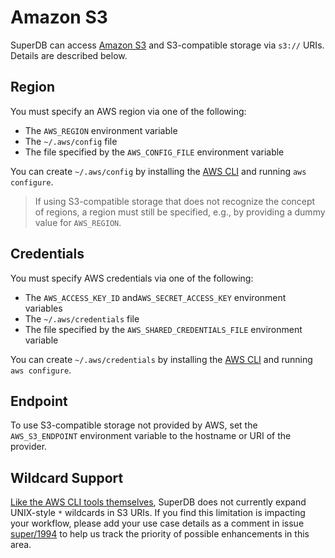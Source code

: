 # Amazon S3

SuperDB can access [Amazon S3](https://aws.amazon.com/s3/) and
S3-compatible storage via `s3://` URIs. Details are described below.

## Region

You must specify an AWS region via one of the following:
* The `AWS_REGION` environment variable
* The `~/.aws/config` file
* The file specified by the `AWS_CONFIG_FILE` environment variable

You can create `~/.aws/config` by installing the
[AWS CLI](https://aws.amazon.com/cli/) and running `aws configure`.

> If using S3-compatible storage that does not recognize the concept of regions,
> a region must still be specified, e.g., by providing a dummy value for
> `AWS_REGION`.

## Credentials

You must specify AWS credentials via one of the following:
* The `AWS_ACCESS_KEY_ID` and`AWS_SECRET_ACCESS_KEY` environment variables
* The `~/.aws/credentials` file
* The file specified by the `AWS_SHARED_CREDENTIALS_FILE` environment variable

You can create `~/.aws/credentials` by installing the
[AWS CLI](https://aws.amazon.com/cli/) and running `aws configure`.

## Endpoint

To use S3-compatible storage not provided by AWS, set the `AWS_S3_ENDPOINT`
environment variable to the hostname or URI of the provider.

## Wildcard Support

[Like the AWS CLI tools themselves](https://repost.aws/knowledge-center/s3-event-notification-filter-wildcard),
SuperDB does not currently expand UNIX-style `*` wildcards in S3 URIs. If you
find this limitation is impacting your workflow, please add your use case
details as a comment in issue [super/1994](https://github.com/brimdata/super/issues/1994)
to help us track the priority of possible enhancements in this area.
